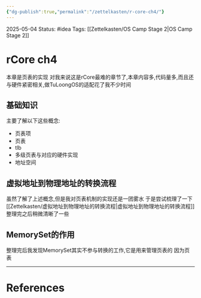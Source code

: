 ```yaml
---
{"dg-publish":true,"permalink":"/zettelkasten/r-core-ch4/"}
---
```


2025-05-04
Status: #idea
Tags: [[Zettelkasten/OS Camp Stage 2\|OS Camp Stage 2]]

# rCore ch4

本章是页表的实现
对我来说这是rCore最难的章节了,本章内容多,代码量多,而且还与硬件紧密相关,做TuLoongOS的适配花了我不少时间

## 基础知识

主要了解以下这些概念:
- 页表项
- 页表
- tlb
- 多级页表与对应的硬件实现
- 地址空间

## 虚拟地址到物理地址的转换流程

虽然了解了上述概念,但是我对页表机制的实现还是一团雾水
于是尝试梳理了一下[[Zettelkasten/虚拟地址到物理地址的转换流程\|虚拟地址到物理地址的转换流程]]
整理完之后稍微清晰了一些

## MemorySet的作用
整理完后我发现MemorySet其实不参与转换的工作,它是用来管理页表的
因为页表

___
# References